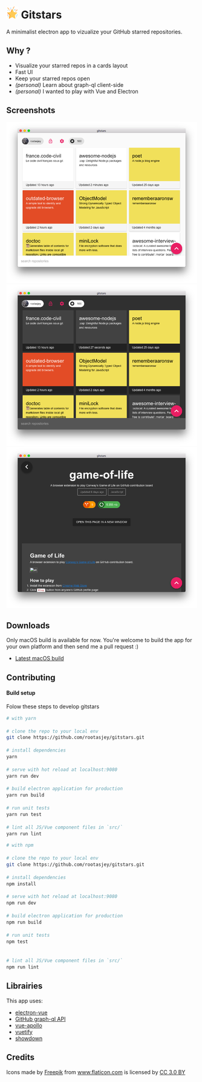 # ![app icon](./build/icons/32x32.png) Gitstars

A minimalist electron app to vizualize your GitHub starred repositories.

## Why ?

* Visualize your starred repos in a cards layout
* Fast UI
* Keep your starred repos open
* _(personal)_ Learn about graph-ql client-side
* _(personal)_ I wanted to play with Vue and Electron

## Screenshots

![home-light.png](./screenshots/home-light.png)
![home-dark.png](./screenshots/home-dark.png)
![repo-dark.png](./screenshots/repo-dark.png)

## Downloads

Only macOS build is available for now. You're welcome to build the app for your own platform and then send me a pull request :)

* [Latest macOS build](https://github.com/rootasjey/gitstars/releases)

## Contributing

#### Build setup

Folow these steps to develop gitstars

``` bash
# with yarn

# clone the repo to your local env
git clone https://github.com/rootasjey/gitstars.git

# install dependencies
yarn

# serve with hot reload at localhost:9080
yarn run dev

# build electron application for production
yarn run build

# run unit tests
yarn run test

# lint all JS/Vue component files in `src/`
yarn run lint
````

``` bash
# with npm

# clone the repo to your local env
git clone https://github.com/rootasjey/gitstars.git

# install dependencies
npm install

# serve with hot reload at localhost:9080
npm run dev

# build electron application for production
npm run build

# run unit tests
npm test


# lint all JS/Vue component files in `src/`
npm run lint
```

## Librairies

This app uses:

* [electron-vue](https://github.com/SimulatedGREG/electron-vue)
* [GitHub graph-ql API](https://developer.github.com/v4/)
* [vue-apollo](https://github.com/akryum/vue-apollo)
* [vuetify](http://vuetifyjs.com)
* [showdown](https://github.com/showdownjs/showdown)

## Credits

<div>Icons made by <a href="http://www.freepik.com" title="Freepik">Freepik</a> from <a href="https://www.flaticon.com/" title="Flaticon">www.flaticon.com</a> is licensed by <a href="http://creativecommons.org/licenses/by/3.0/" title="Creative Commons BY 3.0" target="_blank">CC 3.0 BY</a></div>
